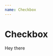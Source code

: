 ```yaml
---
name: Checkbox
---
```


# Checkbox

<base-knobs src="./components.json" name="base-checkbox">
  <base-checkbox>Hey there</base-checkbox>
</base-knobs>
